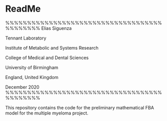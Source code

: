 # ReadMe

%%%%%%%%%%%%%%%%%%%%%%%%%%%%%%%%%%%%%%%%%%%%
Elias Siguenza

Tennant Laboratory

Institute of Metabolic and Systems Research

College of Medical and Dental Sciences

University of Birmingham

England, United Kingdom

December 2020
%%%%%%%%%%%%%%%%%%%%%%%%%%%%%%%%%%%%%%%%%%%%


This repository contains the code for the preliminary mathematical FBA model
for the multiple myeloma project.



